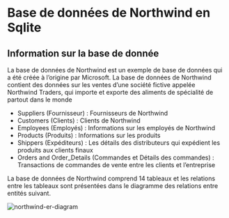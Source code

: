 # Base de données de Northwind en Sqlite
## Information sur la base de donnée

La base de données de Northwind est un exemple de base de données qui a été créée à l’origine par Microsoft. La base de données de Northwind contient des données sur les ventes d’une société fictive appelée Northwind Traders, qui importe et exporte des aliments de spécialité de partout dans le monde

-	Suppliers  (Fournisseur)  : Fournisseurs de Northwind
-	Customers (Clients) : Clients de Northwind
-	Employees (Employés) : Informations sur les employés de Northwind
-	Products  (Produits) : Informations sur les produits
-	Shippers  (Expéditeurs) : Les détails des distributeurs qui expédient les produits aux clients finaux
-	Orders and Order_Details  (Commandes et Détails des commandes) : Transactions de commandes de vente entre les clients et l’entreprise

La base de données de Northwind comprend 14 tableaux et les relations entre les tableaux sont présentées dans le diagramme des relations entre entités suivant.


![northwind-er-diagram](https://user-images.githubusercontent.com/22768320/163888827-de27b80e-46ff-4784-b554-984abab4ae4c.png)
